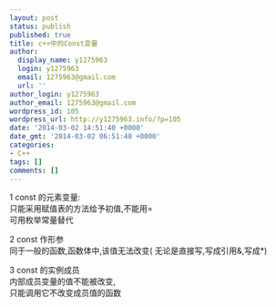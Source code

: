 ```yaml
---
layout: post
status: publish
published: true
title: c++中的Const变量
author:
  display_name: y1275963
  login: y1275963
  email: 1275963@gmail.com
  url: ''
author_login: y1275963
author_email: 1275963@gmail.com
wordpress_id: 105
wordpress_url: http://y1275963.info/?p=105
date: '2014-03-02 14:51:40 +0000'
date_gmt: '2014-03-02 06:51:40 +0000'
categories:
- C++
tags: []
comments: []
---
```

<p>1 const 的元素变量:<br />
只能采用赋值表的方法给予初值,不能用=<br />
可用枚举常量替代</p>
<p>2 const 作形参<br />
同于一般的函数,函数体中,该值无法改变( 无论是直接写,写成引用&,写成*)</p>
<p>3 const 的实例成员<br />
内部成员变量的值不能被改变,<br />
只能调用它不改变成员值的函数</p>
